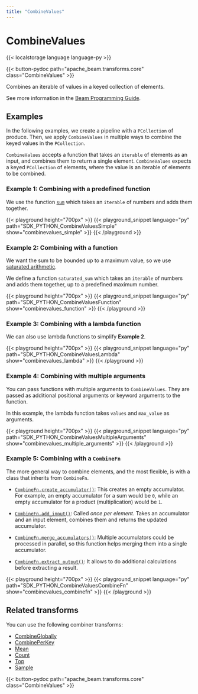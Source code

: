 ```yaml
---
title: "CombineValues"
---
```

<!--
Licensed under the Apache License, Version 2.0 (the "License");
you may not use this file except in compliance with the License.
You may obtain a copy of the License at

http://www.apache.org/licenses/LICENSE-2.0

Unless required by applicable law or agreed to in writing, software
distributed under the License is distributed on an "AS IS" BASIS,
WITHOUT WARRANTIES OR CONDITIONS OF ANY KIND, either express or implied.
See the License for the specific language governing permissions and
limitations under the License.
-->

# CombineValues

{{< localstorage language language-py >}}

{{< button-pydoc path="apache_beam.transforms.core" class="CombineValues" >}}

Combines an iterable of values in a keyed collection of elements.

See more information in the [Beam Programming Guide](/documentation/programming-guide/#combine).

## Examples

In the following examples, we create a pipeline with a `PCollection` of produce.
Then, we apply `CombineValues` in multiple ways to combine the keyed values in the `PCollection`.

`CombineValues` accepts a function that takes an `iterable` of elements as an input, and combines them to return a single element.
`CombineValues` expects a keyed `PCollection` of elements, where the value is an iterable of elements to be combined.

### Example 1: Combining with a predefined function

We use the function
[`sum`](https://docs.python.org/3/library/functions.html#sum)
which takes an `iterable` of numbers and adds them together.

{{< playground height="700px" >}}
{{< playground_snippet language="py" path="SDK_PYTHON_CombineValuesSimple" show="combinevalues_simple" >}}
{{< /playground >}}

### Example 2: Combining with a function

We want the sum to be bounded up to a maximum value, so we use
[saturated arithmetic](https://en.wikipedia.org/wiki/Saturation_arithmetic).

We define a function `saturated_sum` which takes an `iterable` of numbers and adds them together, up to a predefined maximum number.

{{< playground height="700px" >}}
{{< playground_snippet language="py" path="SDK_PYTHON_CombineValuesFunction" show="combinevalues_function" >}}
{{< /playground >}}

### Example 3: Combining with a lambda function

We can also use lambda functions to simplify **Example 2**.

{{< playground height="700px" >}}
{{< playground_snippet language="py" path="SDK_PYTHON_CombineValuesLambda" show="combinevalues_lambda" >}}
{{< /playground >}}

### Example 4: Combining with multiple arguments

You can pass functions with multiple arguments to `CombineValues`.
They are passed as additional positional arguments or keyword arguments to the function.

In this example, the lambda function takes `values` and `max_value` as arguments.

{{< playground height="700px" >}}
{{< playground_snippet language="py" path="SDK_PYTHON_CombineValuesMultipleArguments" show="combinevalues_multiple_arguments" >}}
{{< /playground >}}

### Example 5: Combining with a `CombineFn`

The more general way to combine elements, and the most flexible, is with a class that inherits from `CombineFn`.

* [`CombineFn.create_accumulator()`](https://beam.apache.org/releases/pydoc/current/apache_beam.transforms.core.html#apache_beam.transforms.core.CombineFn.create_accumulator):
  This creates an empty accumulator.
  For example, an empty accumulator for a sum would be `0`, while an empty accumulator for a product (multiplication) would be `1`.

* [`CombineFn.add_input()`](https://beam.apache.org/releases/pydoc/current/apache_beam.transforms.core.html#apache_beam.transforms.core.CombineFn.add_input):
  Called *once per element*.
  Takes an accumulator and an input element, combines them and returns the updated accumulator.

* [`CombineFn.merge_accumulators()`](https://beam.apache.org/releases/pydoc/current/apache_beam.transforms.core.html#apache_beam.transforms.core.CombineFn.merge_accumulators):
  Multiple accumulators could be processed in parallel, so this function helps merging them into a single accumulator.

* [`CombineFn.extract_output()`](https://beam.apache.org/releases/pydoc/current/apache_beam.transforms.core.html#apache_beam.transforms.core.CombineFn.extract_output):
  It allows to do additional calculations before extracting a result.

{{< playground height="700px" >}}
{{< playground_snippet language="py" path="SDK_PYTHON_CombineValuesCombineFn" show="combinevalues_combinefn" >}}
{{< /playground >}}

## Related transforms

You can use the following combiner transforms:

* [CombineGlobally](/documentation/transforms/python/aggregation/combineglobally)
* [CombinePerKey](/documentation/transforms/python/aggregation/combineperkey)
* [Mean](/documentation/transforms/python/aggregation/mean)
* [Count](/documentation/transforms/python/aggregation/count)
* [Top](/documentation/transforms/python/aggregation/top)
* [Sample](/documentation/transforms/python/aggregation/sample)

{{< button-pydoc path="apache_beam.transforms.core" class="CombineValues" >}}
